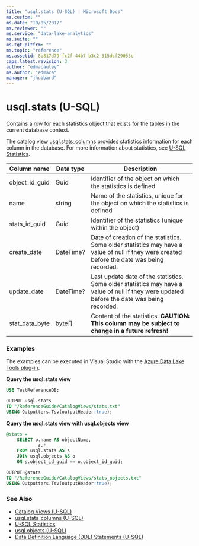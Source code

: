 ```yaml
---
title: "usql.stats (U-SQL) | Microsoft Docs"
ms.custom: ""
ms.date: "10/05/2017"
ms.reviewer: ""
ms.service: "data-lake-analytics"
ms.suite: ""
ms.tgt_pltfrm: ""
ms.topic: "reference"
ms.assetid: 8b817d79-fc2f-44b7-b3c2-315dcf29053c
caps.latest.revision: 3
author: "edmacauley"
ms.author: "edmaca"
manager: "jhubbard"
---
```

# usql.stats (U-SQL)
Contains a row for each statistics object that exists for the tables in the current database context.

The catalog view [usql.stats_columns](usql-stats-columns-u-sql.md) provides statistics information for each column in the database.  For more information about statistics, see [U-SQL Statistics](u-sql-statistics.md). 

Column name  |Data type  |Description  
---------|---------|---------
object_id_guid     |Guid         |Identifier of the object on which the statistics is defined         
name     |string         |Name of the statistics, unique for the object on which the statistics is defined         
stats_id_guid     |Guid         |Identifier of the statistics (unique within the object)         
create_date     |DateTime?         |Date of creation of the statistics. Some older statistics may have a value of null if they were created before the date was being recorded.         
update_date     |DateTime?         |Last update date of the statistics. Some older statistics may have a value of null if they were updated before the date was being recorded.
stat_data_byte|byte[]|Content of the statistics.  **CAUTION: This column may be subject to change in a future refresh!**  

### Examples
The examples can be executed in Visual Studio with the [Azure Data Lake Tools plug-in](https://www.microsoft.com/download/details.aspx?id=49504). 


**Query the usql.stats view**
```sql
USE TestReferenceDB;

OUTPUT usql.stats 
TO "/ReferenceGuide/CatalogViews/stats.txt"
USING Outputters.Tsv(outputHeader:true);
```

**Query the usql.stats view with usql.objects view**
```sql
@stats =
    SELECT o.name AS objectName,
            s.*
    FROM usql.stats AS s
    JOIN usql.objects AS o
    ON s.object_id_guid == o.object_id_guid;

OUTPUT @stats
TO "/ReferenceGuide/CatalogViews/stats_objects.txt"
USING Outputters.Tsv(outputHeader:true);  
```

### See Also
* [Catalog Views (U-SQL)](catalog-views-u-sql.md)
* [usql.stats_columns (U-SQL)](usql-stats-columns-u-sql.md)
* [U-SQL Statistics](u-sql-statistics.md)
* [usql.objects (U-SQL)](usql-objects-u-sql.md)
* [Data Definition Language (DDL) Statements (U-SQL)](data-definition-language-ddl-statements-u-sql.md)



